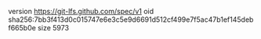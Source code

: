 version https://git-lfs.github.com/spec/v1
oid sha256:7bb3f413d0c015747e6e3c5e9d6691d512cf499e7f5ac47b1ef145debf665b0e
size 5973
